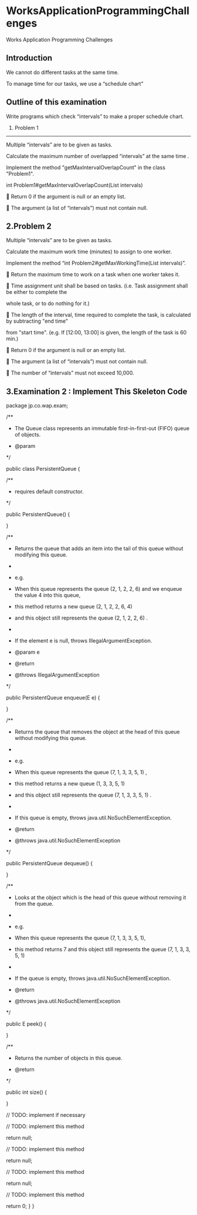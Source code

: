 WorksApplicationProgrammingChallenges
=====================================

Works Application Programming Challenges

Introduction
----------------------------------
We cannot do different tasks at the same time.

To manage time for our tasks, we use a “schedule chart”

Outline of this examination
-----------------------------------------
Write programs which check “intervals” to make a proper schedule chart.


1. Problem 1
-----------------------
Multiple “intervals” are to be given as tasks.

Calculate the maximum number of overlapped “intervals” at the same time . 

<Implementation>

Implement the method "getMaxIntervalOverlapCount" in the class "Problem1".

int Problem1#getMaxIntervalOverlapCount(List<Interval> intervals)

<Specifications>

 Return 0 if the argument is null or an empty list.

 The argument (a list of “intervals”) must not contain null.


2.Problem 2
-----------------------------
Multiple “intervals” are to be given as tasks.

Calculate the maximum work time (minutes) to assign to one worker.

<Implementation>

Implement the method “int Problem2#getMaxWorkingTime(List<Interval> intervals)”.

<Specifications>

 Return the maximum time to work on a task when one worker takes it.

 Time assignment unit shall be based on tasks. (i.e. Task assignment shall be either to complete the 

whole task, or to do nothing for it.)

 The length of the interval, time required to complete the task, is calculated by subtracting "end time" 

from "start time". (e.g. If [12:00, 13:00] is given, the length of the task is 60 min.)

 Return 0 if the argument is null or an empty list.

 The argument (a list of “intervals”) must not contain null.

 The number of “intervals” must not exceed 10,000.


3.Examination 2 : Implement This Skeleton Code
-----------------------------------------------------------------
package jp.co.wap.exam;

/**

 * The Queue class represents an immutable first-in-first-out (FIFO) queue of objects. 

* @param <E>

 */

public class PersistentQueue<E> {

/**

 * requires default constructor.

 */

public PersistentQueue() {

}

/**

 * Returns the queue that adds an item into the tail of this queue without modifying this queue.

 * <pre>

 * e.g.

 * When this queue represents the queue (2, 1, 2, 2, 6) and we enqueue the value 4 into this queue,

 * this method returns a new queue (2, 1, 2, 2, 6, 4)

 * and this object still represents the queue (2, 1, 2, 2, 6) .

 * </pre>

 * If the element e is null, throws IllegalArgumentException.

* @param e

 * @return

 * @throws IllegalArgumentException

 */

public PersistentQueue<E> enqueue(E e) {

}

/**

 * Returns the queue that removes the object at the head of this queue without modifying this queue.

 * <pre>

 * e.g.

 * When this queue represents the queue (7, 1, 3, 3, 5, 1) ,

 * this method returns a new queue (1, 3, 3, 5, 1)

 * and this object still represents the queue (7, 1, 3, 3, 5, 1) .

 * </pre>

 * If this queue is empty, throws java.util.NoSuchElementException.

 * @return

 * @throws java.util.NoSuchElementException

 */

public PersistentQueue<E> dequeue() {

}

/**

 * Looks at the object which is the head of this queue without removing it from the queue.

 * <pre>

 * e.g.

 * When this queue represents the queue (7, 1, 3, 3, 5, 1),

 * this method returns 7 and this object still represents the queue (7, 1, 3, 3, 5, 1) 

 * </pre>

 * If the queue is empty, throws java.util.NoSuchElementException.

 * @return 

 * @throws java.util.NoSuchElementException

 */

public E peek() {

}

/**

 * Returns the number of objects in this queue.

 * @return

 */

public int size() {

}

// TODO: implement if necessary

// TODO: implement this method

return null;

// TODO: implement this method

return null;

// TODO: implement this method

return null;

// TODO: implement this method

return 0;
}
}
